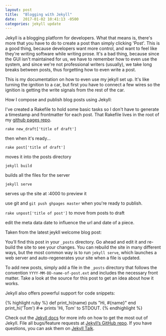 ```yaml
---
layout: post
title:  "Blogging with Jekyll"
date:   2017-01-02 10:41:13 -0500
categories: jekyll update
---
```

Jekyll is a blogging platform for developers. What that means is, there's more that you have to do to create a post than simply clicking 'Post'. This is a good thing, because developers want more control, and want to feel like they're writing software while writing prose. It's a bad thing, because since the GUI isn't maintained for us, we have to remember how to even use the system, and since we're not professional writers (usually), we take long breaks between posts, thus forgetting how to even write a post.

This is my documentation on how to even use my jekyll set up. It's like turning the ignition to a car, but first you have to connect a few wires so the ignition is getting the write signals from the rest of the car.

How I compose and publish blog posts using Jekyll:

I've created a Rakefile to hold some basic tasks so I don't have to generate a timestamp and frontmatter for each post. That Rakefile lives in the root of my [github pages repo](https://github.com/danman01/danman01.github.io).

`rake new_draft['title of draft']`

then when it's ready...

`rake post['title of draft']` 

moves it into the posts directory

`jekyll build`

builds all the files for the server

`jekyll serve`

serves up the site at :4000 to preview it

use git and `git push ghpages master` when you're ready to publish.

`rake unpost['title of post']` to move from posts to draft

edit the meta data date to influence the url and date of a piece.

Taken from the latest jeykll welcome blog post: 

You’ll find this post in your `_posts` directory. Go ahead and edit it and re-build the site to see your changes. You can rebuild the site in many different ways, but the most common way is to run `jekyll serve`, which launches a web server and auto-regenerates your site when a file is updated.

To add new posts, simply add a file in the `_posts` directory that follows the convention `YYYY-MM-DD-name-of-post.ext` and includes the necessary front matter. Take a look at the source for this post to get an idea about how it works.

Jekyll also offers powerful support for code snippets:

{% highlight ruby %}
def print_hi(name)
  puts "Hi, #{name}"
end
print_hi('Tom')
#=> prints 'Hi, Tom' to STDOUT.
{% endhighlight %}

Check out the [Jekyll docs][jekyll-docs] for more info on how to get the most out of Jekyll. File all bugs/feature requests at [Jekyll’s GitHub repo][jekyll-gh]. If you have questions, you can ask them on [Jekyll Talk][jekyll-talk].

[jekyll-docs]: http://jekyllrb.com/docs/home
[jekyll-gh]:   https://github.com/jekyll/jekyll
[jekyll-talk]: https://talk.jekyllrb.com/
